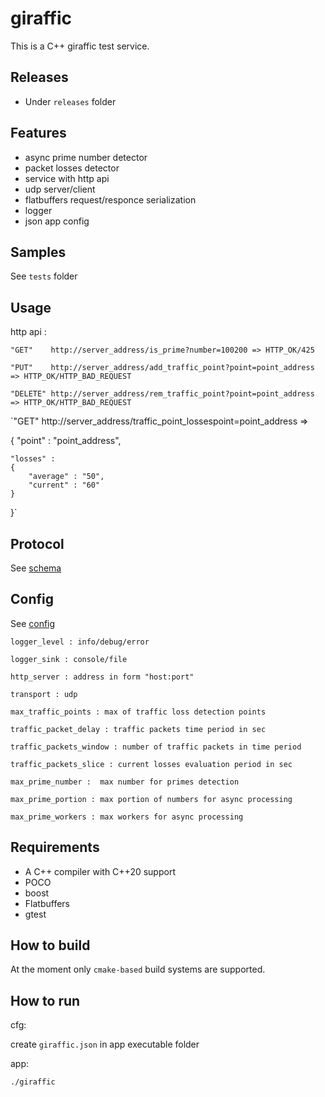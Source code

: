 giraffic
=====================

This is a C++ giraffic test service.

## Releases
* Under `releases` folder

## Features
* async prime number detector
* packet losses detector
* service with http api
* udp server/client
* flatbuffers request/responce serialization 
* logger
* json app config

## Samples 
See `tests` folder

## Usage
http api :

`"GET"    http://server_address/is_prime?number=100200 => HTTP_OK/425`

`"PUT"    http://server_address/add_traffic_point?point=point_address => HTTP_OK/HTTP_BAD_REQUEST`

`"DELETE" http://server_address/rem_traffic_point?point=point_address => HTTP_OK/HTTP_BAD_REQUEST`

`"GET"    http://server_address/traffic_point_lossespoint=point_address =>

{
	"point" : "point_address",
	
	"losses" :
	{
		"average" : "50",
		"current" : "60"
	}
}`
		
## Protocol
See [schema](src/messages/schema/giraffic.fbs)

## Config
See [config](config/giraffic.json)

`logger_level : info/debug/error`

`logger_sink : console/file`

`http_server : address in form "host:port"`

`transport : udp`

`max_traffic_points : max of traffic loss detection points`

`traffic_packet_delay : traffic packets time period in sec`

`traffic_packets_window : number of traffic packets in time period`

`traffic_packets_slice : current losses evaluation period in sec`

`max_prime_number :  max number for primes detection`

`max_prime_portion : max portion of numbers for async processing`

`max_prime_workers : max workers for async processing`

## Requirements
* A C++ compiler with C++20 support
* POCO
* boost
* Flatbuffers
* gtest

## How to build

At the moment only `cmake-based` build systems are supported.


## How to run
cfg:

create `giraffic.json` in app executable folder

app:

`./giraffic`
